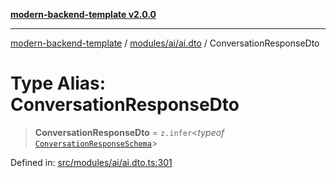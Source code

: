 [**modern-backend-template v2.0.0**](../../../../README.md)

***

[modern-backend-template](../../../../modules.md) / [modules/ai/ai.dto](../README.md) / ConversationResponseDto

# Type Alias: ConversationResponseDto

> **ConversationResponseDto** = `z.infer`\<*typeof* [`ConversationResponseSchema`](../variables/ConversationResponseSchema.md)\>

Defined in: [src/modules/ai/ai.dto.ts:301](https://github.com/maemreyo/saas-4cus-nodejs/blob/1a77de11cd6eaefe66c31c7f5de281673fc25ce5/src/modules/ai/ai.dto.ts#L301)
